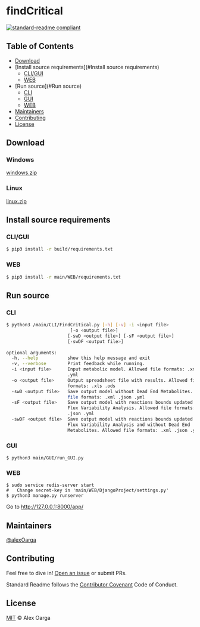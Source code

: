 # findCritical

[![standard-readme compliant](https://img.shields.io/badge/readme%20style-standard-brightgreen.svg?style=flat-square)](https://github.com/RichardLitt/standard-readme)

## Table of Contents
- [Download](#Download)
- [Install source requirements](#Install source requirements)
 	- [CLI/GUI](#CLI/GUI)
 	- [WEB](#WEB)
- [Run source](#Run source)
 	- [CLI](#CLI)
 	- [GUI](#GUI)
 	- [WEB](#WEB)
- [Maintainers](#maintainers)
- [Contributing](#contributing)
- [License](#license)

## Download
### Windows
[windows.zip](https://github.com/alexOarga/findCritical/raw/master/release/windows.zip)
### Linux
[linux.zip](https://github.com/alexOarga/findCritical/raw/master/release/linux.zip)

## Install source requirements

### CLI/GUI
```sh
$ pip3 install -r build/requirements.txt
```

### WEB
```sh
$ pip3 install -r main/WEB/requirements.txt
```

## Run source
### CLI
```sh
$ python3 /main/CLI/FindCritical.py [-h] [-v] -i <input file> 
                        [-o <output file>]
                       [-swD <output file>] [-sF <output file>]
                       [-swDF <output file>]
                       
optional arguments:
  -h, --help           show this help message and exit
  -v, --verbose        Print feedback while running.
  -i <input file>      Input metabolic model. Allowed file formats: .xml .json
                       .yml 
  -o <output file>     Output spreadsheet file with results. Allowed file
                       formats: .xls .ods
  -swD <output file>   Save output model without Dead End Metabolites. Allowed
                       file formats: .xml .json .yml 
  -sF <output file>    Save output model with reactions bounds updated with
                       Flux Variability Analysis. Allowed file formats: .xml
                       .json .yml 
  -swDF <output file>  Save output model with reactions bounds updated with
                       Flux Variability Analysis and without Dead End
                       Metabolites. Allowed file formats: .xml .json .yml
```

### GUI
```
$ python3 main/GUI/run_GUI.py
```
### WEB
```
$ sudo service redis-server start
#   Change secret-key in 'main/WEB/DjangoProject/settings.py'
$ python3 manage.py runserver
```
Go to http://127.0.0.1:8000/app/

## Maintainers

[@alexOarga](https://github.com/alexOarga)

## Contributing

Feel free to dive in! [Open an issue](https://github.com/alexOarga/findCritical/issues/new) or submit PRs.

Standard Readme follows the [Contributor Covenant](http://contributor-covenant.org/version/1/3/0/) Code of Conduct.

## License

[MIT](LICENSE) © Alex Oarga
